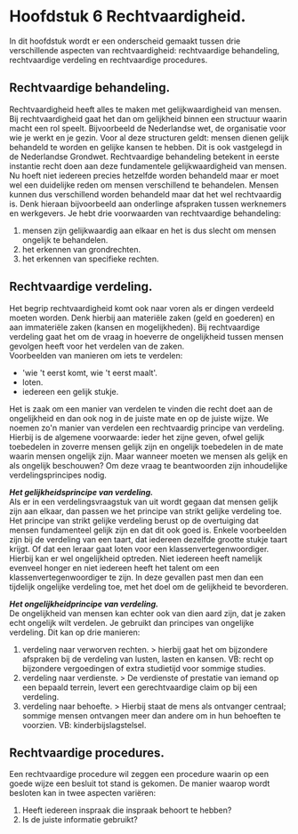 # Hoofdstuk 6 Rechtvaardigheid.


In dit hoofdstuk wordt er een onderscheid gemaakt tussen drie verschillende aspecten van rechtvaardigheid: rechtvaardige behandeling, rechtvaardige verdeling en rechtvaardige procedures.

## Rechtvaardige behandeling.
Rechtvaardigheid heeft alles te maken met gelijkwaardigheid van mensen. Bij rechtvaardigheid gaat het dan om gelijkheid binnen een structuur waarin macht een rol speelt. Bijvoorbeeld de Nederlandse wet, de organisatie voor wie je werkt en je gezin. Voor al deze structuren geldt: mensen dienen gelijk behandeld te worden en gelijke kansen te hebben. Dit is ook vastgelegd in de Nederlandse Grondwet. Rechtvaardige behandeling betekent in eerste instantie recht doen aan deze fundamentele gelijkwaardigheid van mensen. Nu hoeft niet iedereen precies hetzelfde worden behandeld maar er moet wel een duidelijke reden om mensen verschillend te behandelen. Mensen kunnen dus verschillend worden behandeld maar dat het wel rechtvaardig is. Denk hieraan bijvoorbeeld aan onderlinge afspraken tussen werknemers en werkgevers.
Je hebt drie voorwaarden van rechtvaardige behandeling:
1. mensen zijn gelijkwaardig aan elkaar en het is dus slecht om mensen ongelijk te behandelen.
2. het erkennen van grondrechten.
3. het erkennen van specifieke rechten.

## Rechtvaardige verdeling.
Het begrip rechtvaardigheid komt ook naar voren als er dingen verdeeld moeten worden. Denk hierbij aan materiële zaken (geld en goederen) en aan immateriële zaken (kansen en mogelijkheden). Bij rechtvaardige verdeling gaat het om de vraag in hoeverre de ongelijkheid tussen mensen gevolgen heeft voor het verdelen van de zaken.  
Voorbeelden van manieren om iets te verdelen:
- 'wie 't eerst komt, wie 't eerst maalt'.
- loten.
- iedereen een gelijk stukje.

Het is zaak om een manier van verdelen te vinden die recht doet aan de ongelijkheid en dan ook nog in de juiste mate en op de juiste wijze. We noemen zo'n manier van verdelen een rechtvaardig principe van verdeling. Hierbij is de algemene voorwaarde: ieder het zijne geven, ofwel gelijk toebedelen in zoverre mensen gelijk zijn en ongelijk toebedelen in de mate waarin mensen ongelijk zijn. Maar wanneer moeten we mensen als gelijk en als ongelijk beschouwen? Om deze vraag te beantwoorden zijn inhoudelijke verdelingsprincipes nodig.

***Het gelijkheidsprincipe van verdeling.***  
Als er in een verdelingsvraagstuk van uit wordt gegaan dat mensen gelijk zijn aan elkaar, dan passen we het principe van strikt gelijke verdeling toe. Het principe van strikt gelijke verdeling berust op de overtuiging dat mensen fundamenteel gelijk zijn en dat dit ook goed is. Enkele voorbeelden zijn bij de verdeling van een taart, dat iedereen dezelfde grootte stukje taart krijgt. Of dat een leraar gaat loten voor een klassenvertegenwoordiger. Hierbij kan er wel ongelijkheid optreden. Niet iedereen heeft namelijk evenveel honger en niet iedereen heeft het talent om een klassenvertegenwoordiger te zijn. In deze gevallen past men dan een tijdelijk ongelijke verdeling toe, met het doel om de gelijkheid te bevorderen.

***Het ongelijkheidprincipe van verdeling.***  
De ongelijkheid van mensen kan echter ook van dien aard zijn, dat je zaken echt ongelijk wilt verdelen. Je gebruikt dan principes van ongelijke verdeling. Dit kan op drie manieren:
1. verdeling naar verworven rechten. > hierbij gaat het om bijzondere afspraken bij de verdeling van lusten, lasten en kansen. VB: recht op bijzondere vergoedingen of extra studietijd voor sommige studies.
2. verdeling naar verdienste. > De verdienste of prestatie van iemand op een bepaald terrein, levert een gerechtvaardige claim op bij een verdeling.
3. verdeling naar behoefte. > Hierbij staat de mens als ontvanger centraal; sommige mensen ontvangen meer dan andere om in hun behoeften te voorzien. VB: kinderbijslagstelsel.

## Rechtvaardige procedures.
Een rechtvaardige procedure wil zeggen een procedure waarin op een goede wijze een besluit tot stand is gekomen. De manier waarop wordt besloten kan in twee aspecten variëren:
1. Heeft iedereen inspraak die inspraak behoort te hebben?
2. Is de juiste informatie gebruikt?

